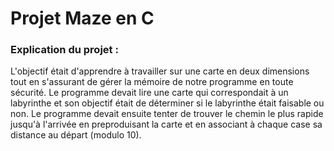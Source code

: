 # Projet Maze en C

### Explication du projet :
L'objectif était d'apprendre à travailler sur une carte en deux dimensions tout en s'assurant de gérer la mémoire de notre programme en toute sécurité.
Le programme devait lire une carte qui correspondait à un labyrinthe et son objectif était de déterminer si le labyrinthe était faisable ou non.
Le programme devait ensuite tenter de trouver le chemin le plus rapide jusqu'à l'arrivée en preproduisant la carte et en associant à chaque case sa distance au départ (modulo 10).
